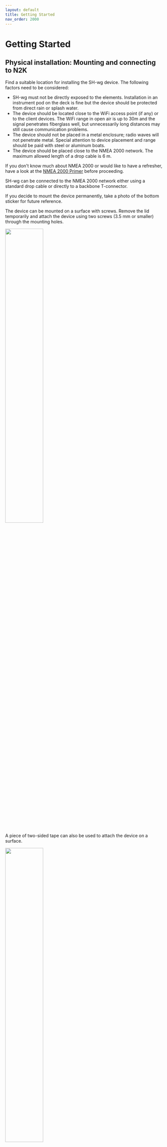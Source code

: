 ```yaml
---
layout: default
title: Getting Started
nav_order: 2000
---
```


# Getting Started

## Physical installation: Mounting and connecting to N2K

Find a suitable location for installing the SH-wg device.
The following factors need to be considered:

- SH-wg must not be directly exposed to the elements.
  Installation in an instrument pod on the deck is fine but the device should be protected from direct rain or splash water.
- The device should be located close to the WiFi access point (if any) or to the client devices.
  The WiFi range in open air is up to 30m and the signal penetrates fiberglass well, but unnecessarily long distances may still cause communication problems.
- The device should not be placed in a metal enclosure; radio waves will not penetrate metal.
  Special attention to device placement and range should be paid with steel or aluminum boats.
- The device should be placed close to the NMEA 2000 network.
  The maximum allowed length of a drop cable is 6 m.

If you don't know much about NMEA 2000 or would like to have a refresher, have a look at the [NMEA 2000 Primer](../nmea2000_primer/) before proceeding.

SH-wg can be connected to the NMEA 2000 network either using a standard drop cable or directly to a backbone T-connector.

If you decide to mount the device permanently, take a photo of the bottom sticker for future reference.

The device can be mounted on a surface with screws.
Remove the lid temporarily and attach the device using two screws (3.5 mm or smaller) through the mounting holes.

<img src="media/SH-wg_line_drawing_screws.png" width="49%" />

A piece of two-sided tape can also be used to attach the device on a surface.

<img src="media/SH-wg_line_drawing_tape.png" width="49%" />

Alternative mounting methods include zip-ties or just leaving the device hanging from the network T-connector.

## WiFi Setup

SH-wg can be configured to create a WiFi access point of its own, or to connect as a client to an existing access point.
These two setups are described in the figures below.

<img src="media/wifi_access_point_mode.svg" width="49%" />
<img src="media/wifi_client_mode.svg" width="49%" />

On left, we have a device working in access point mode.
The client devices connect directly to this access point and communicate with it directly.
Client devices can also communicate with each other via the SH-wg access point, albeit with a limited performance.
No internet connectivity is provided to any of the devices.
You can have a maximum of 4 simultaneous client devices connected at any time.

On right, we have a typical setup with a separate WiFi router device.
The router creates its own WiFi access point and all client devices connect to it.
Devices communicate with SH-wg via the access point.
Internet connectivity can be optionally provided by the router.

### Common Steps

An unconfigured SH-wg will create its own WiFi access point, a so-called "captive portal".
The user can connect to the captive portal and set the WiFi configuration.

When the configuration portal is activated, the blue LED is blinking.
The device is visible on the computer's WiFi network listing:

<img src="media/wifi_selection.jpg" width="40%" />

The network name is "Configure sh-wg-xxxxxxxxxxxx", the last 12 digits corresponding to the device unique identifier.
When conneting to the captive portal, you also need to provide a password to connect to the configuration portal. The password is "abcdabcd".
**NOTE:** This password is *only* used for connecting to the captive portal during the initial setup.

Once you have successfully connected to the configuration portal, you should be automatically presented with the WiFi configuration front page:

<img src="media/captive_portal_front_page.jpg" width="70%" />

### Configuring WiFi Client Mode

First, follow the steps in the "Common Steps" section above.

Click the "Configure WiFi" button.
You'll get a list of nearby WiFi networks.

<img src="media/wifi_configuration.png" width="70%" />

One of them should be the boat network you want to connect to.
Select that and enter the network password.
Press "save".

If the SH-wg is able to connect to the configured network, it will restart itself and the blue LED will stop blinking and turn on.
If the configuration failed, the blue LED will keep blinking and you must repeat the operation.

### Configuring WiFi Access Point

First, follow the steps in the "Common Steps" section above.

Click the "Configure WiFi" button.
Now, ignore the list of WiFi networks.
Instead, type in the desired WiFi Access Point name and password in the "Custom Access Point SSID" and "Custom Access Point Password" fields, respectively.

In the figure below, we have configured the access point name to be "My Access Point".

<img src="media/wifi_custom_ap.png" width="70%" />

Click "save".

### Changing WiFi Settings

Once the initial configuration has been performed, changing the WiFi settings can be performed in two ways.
First, you can reset the device to factory defaults by following the instructions in the section below and then completing the initial setup again.
Or, second, you can enter the device configuration page and update the settings there. This is described in [Configuration](../configuration/).

## Resetting the Device

If you ever feel you need to start over from the beginning, you can reset the device to factory defaults by using the provided magnet.
Slide the magnet along the side of the device close to the green lights until the red power LED turns off.
Keep the magnet there for 10 seconds (count slowly to 15 to be sure) and then remove it.
The LEDs will flash and the blue LED will start blinking, indicating that the configuration access point is active.
Follow the instructions in section [WiFi Setup](#wifi-setup) above to restart the initial setup.

## Use Case: Transmit NMEA 2000 Data to Apps

<img src="media/nmea2000-to-apps.svg" width="80%" />

Transmitting boat device data to different wireless devices and apps is a common SH-wg use case.
The WiFi may be configured either as a client or as an access point.
In the default configuration, the device broadcasts NMEA 0183 sentences on UDP port 2000 and NMEA 2000 messages in YDWG RAW format on UDP port 2002.
Many apps such as Navionics Boating, iSailor or OpenCPN can receive NMEA 0183 data as is, so no SH-wg configuration changes are needed.
Some apps such as Boating pick up the transmissions automatically while others such as iSailor need to be configured to receive the data.

## Use Case: Wireless NMEA 2000 Bridge

<img src="media/nmea2000-to-nmea2000.svg" width="80%" />

Two SH-wg devices can be used to create a wireless NMEA 2000 bridge.
This setup is useful when the boat's NMEA 2000 network is not accessible from the desired location.
For example, there might be a device pod in sailing boat cockpit with existing power wiring but no NMEA 2000 network.
Or, on a motor boat, flybridge cable ducts might be insufficient for pulling new NMEA 2000 cabling.
In these cases, a wireless NMEA 2000 bridge can be used to connect two separate NMEA 2000 network segments.

Two devices are needed.
Let's call them device A and B.
Device A is connected to the existing NMEA 2000 network segment and configured as an access point.
Additionally, YDWG RAW transmitting must be enabled on device A.
A new NMEA 2000 network segment is created in the new location and device B is connected to it.
Device B is configured as a client to connect to the access point created by device A.
When setting up device B, it is useful to give it a unique hostname such as "sh-wg-b".
YDWG RAW transmitting needs to be enabled on device B as well.

At this point, devices should pick up and forward each other's NMEA 2000 messages.

A wireless bridge is not limited to two SH-wg devices.
Multiple devices can be used to connect multiple NMEA 2000 network segments.

## Use Case: Wireless Signal K Interface

<img src="media/nmea2000-to-sk.svg" width="80%" />

Signal K is an open data format and data exchange platform for marine use.
It allows sharing data between different devices and apps and enables exciting features such as advanced visualization, data logging and connectivity to other open software such as OpenCPN, a popular open source chartplotter application.

SH-wg can be used to connect a NMEA 2000 network to a Signal K server.
Configure the SH-wg device as a client to the WiFi network wo which your Signal K server is connected.
Then, enable YDWG RAW transmitting on the device.
Finally, connect the Signal K server to the data source.
Open the Signal K server web user interface and navigate to "Server" -> "Data Connections".
If the SH-wg device is connected to the same WiFi and transmitting, it should be automatically discovered as "YDWG-02-UDP".
This connection needs to be enabled. 
Select it by clicking on the item. Then, click the "Enable" checkbox and click "Apply".
Finally, restart the server by clicking "Restart" in the upper right corner.
You should now see "YDWG-02-UDP" in the "Connection activity" listing.